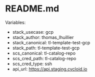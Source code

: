 # README.md

Variables:
- stack_usecase: gcp
- stack_author: thomas_lhuillier
- stack_canonical: tl-template-test-gcp
- stack_path: tl-template-test-gcp
- scs_canonical: tl-catalog-repo
- scs_cred_path: tl-catalog-repo
- scs_cred_type: ssh
- api_url: https://api.staging.cycloid.io
